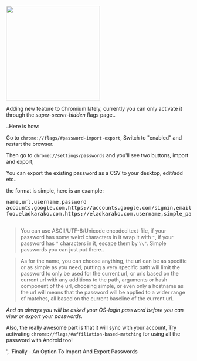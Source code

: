 <img src="https://icompile.eladkarako.com/_uploads/2017/03/icompile.eladkarako.com_chrome_chromium_password_import_export_new_feature.png" alt="" width="256" height="256" />

Adding new feature to Chromium lately,
currently you can only activate it through the *super-secret-hidden* flags page..

..Here is how:
<!--more-->


Go to <code>chrome://flags/#password-import-export</code>,
Switch to "enabled" and restart the browser.

Then go to <code>chrome://settings/passwords</code> and you'll see two buttons,
import and export,

You can export the existing password as a CSV to your desktop,
edit/add etc..

the format is simple, here is an example:
<pre>name,url,username,password
accounts.google.com,https://accounts.google.com/signin,email@gmail.com,"my_pass_has_some_weird_$h!t'^`in/it.."
foo.eladkarako.com,https://eladkarako.com,username,simple_password

</pre>

<blockquote>
You can use ASCII/UTF-8/Unicode encoded text-file,
if your password has some weird characters in it wrap it with <code>"</code>, if your password has <code>"</code> characters in it, escape them by <code>\\"</code>. Simple passwords you can just put there..
</blockquote>

<blockquote>
As for the name, you can choose anything, the url can be as specific or as simple as you need, putting a very specific path will limit the password to only be used for the current url, or urls based on the current url with any additions to the path, arguments or hash component of the url,
choosing simple, or even only a hostname as the url will means that the password will be applied to a wider range of matches, all based on the current baseline of the current url.
</blockquote>

<em>And as always you will be asked your OS-login password before you can view or export your passwords.</em>


Also, the really awesome part is that it will sync with your account,
Try activating <code>chrome://flags/#affiliation-based-matching</code> for using all the password with Android too!

', 'Finally - An Option To Import And Export Passwords
